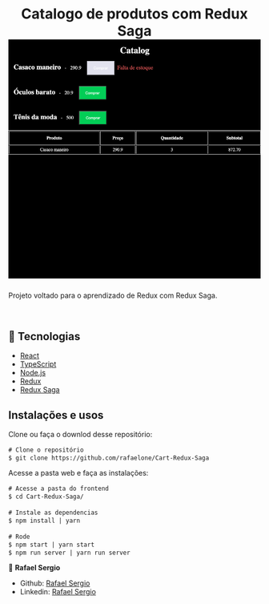 <h1 align="center">
   Catalogo de produtos com Redux Saga <img src="assets/Cart.png">
    </h1>
</p>

Projeto voltado para o aprendizado de Redux com Redux Saga.

<br/>

## 🚀 Tecnologias

- [React](https://reactjs.org)
- [TypeScript](https://www.typescriptlang.org/)
- [Node.js](https://nodejs.org/en/)
- [Redux](https://redux.js.org/)
- [Redux Saga](https://redux-saga.js.org/)

## Instalações e usos

Clone ou faça o downlod desse repositório:

```
# Clone o repositório
$ git clone https://github.com/rafaelone/Cart-Redux-Saga
```

Acesse a pasta web e faça as instalações:

```
# Acesse a pasta do frontend
$ cd Cart-Redux-Saga/

# Instale as dependencias
$ npm install | yarn

# Rode
$ npm start | yarn start
$ npm run server | yarn run server

```

👤 **Rafael Sergio**

- Github: [Rafael Sergio](https://github.com/rafaelone/)
- Linkedin: [Rafael Sergio](https://www.linkedin.com/in/rafael-sergio-982951103/)
